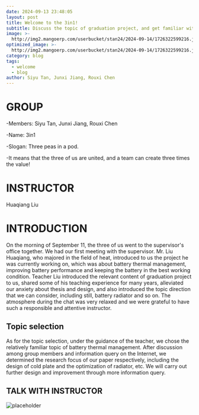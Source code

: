 ```yaml
---
date: 2024-09-13 23:48:05
layout: post
title: Welcome to the 3in1! 
subtitle: Discuss the topic of graduation project, and get familiar with each other
image: >-  
  http://img2.mangoerp.com/userbucket/stan24/2024-09-14/1726322599216.jpg
optimized_image: >- 
  http://img2.mangoerp.com/userbucket/stan24/2024-09-14/1726322599216.jpg
category: blog
tags:
  - welcome
  - blog
author: Siyu Tan, Junxi Jiang, Rouxi Chen
---
```


# GROUP
  -Members: Siyu Tan, Junxi Jiang, Rouxi Chen
 
  -Name: 3in1
 
  -Slogan: Three peas in a pod.
 
  -It means that the three of us are united, and a team can create three times the value!

# INSTRUCTOR
Huaqiang Liu

# INTRODUCTION
On the morning of September 11, the three of us went to the supervisor's office together. We had our first meeting with the supervisor. Mr. Liu Huaqiang, who majored in the field of heat, introduced to us the project he was currently working on, which was about battery thermal management, improving battery performance and keeping the battery in the best working condition. Teacher Liu introduced the relevant content of graduation project to us, shared some of his teaching experience for many years, alleviated our anxiety about thesis and design, and also introduced the topic direction that we can consider, including still, battery radiator and so on. The atmosphere during the chat was very relaxed and we were grateful to have such a responsible and attentive instructor.

## Topic selection
As for the topic selection, under the guidance of the teacher, we chose the relatively familiar topic of battery thermal management. After discussion among group members and information query on the Internet, we determined the research focus of our paper respectively, including the design of cold plate and the optimization of radiator, etc. We will carry out further design and improvement through more information query.

## TALK WITH INSTRUCTOR
![placeholder](http://img2.mangoerp.com/userbucket/stan24/2024-09-14/1726322690875.png)
